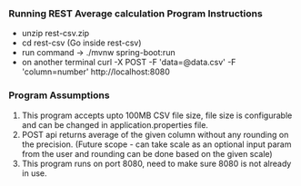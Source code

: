 ### Running REST Average calculation Program Instructions

* unzip rest-csv.zip
* cd rest-csv (Go inside rest-csv)
* run command ->  ./mvnw spring-boot:run
* on another terminal curl -X POST -F 'data=@data.csv' -F 'column=number' http://localhost:8080


### Program Assumptions

1. This program accepts upto 100MB CSV file size, file size is configurable and can be changed in application.properties file.
2. POST api returns average of the given column without any rounding on the precision. (Future scope - can take scale as an optional input param from the user and rounding can be done based on the given scale)
4. This program runs on port 8080, need to make sure 8080 is not already in use.